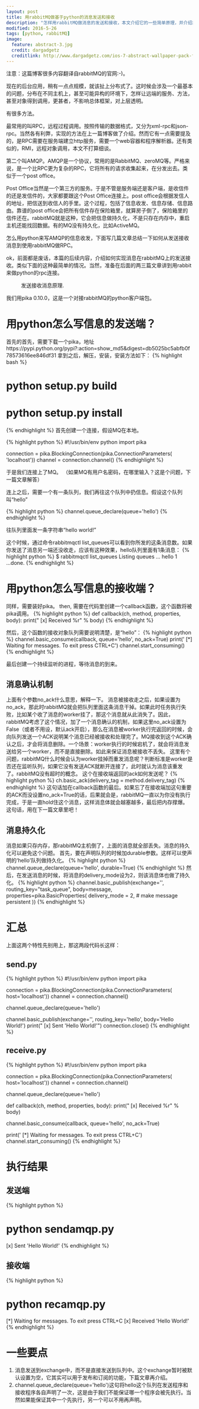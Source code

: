 ```yaml
---
layout: post
title: 用rabbitMQ做基于python的消息发送和接收
description: "怎样用rabbitMQ做消息的发送和接收，本文介绍它的一些简单原理，并介绍简单的实现代码"
modified: 2016-5-26
tags: [python, rabbitMQ]
image:
  feature: abstract-3.jpg
  credit: dargadgetz
  creditlink: http://www.dargadgetz.com/ios-7-abstract-wallpaper-pack-for-iphone-5-and-ipod-touch-retina/
---
```


注意：这篇博客很多内容翻译自rabbitMQ的官网:-)。

现在的后台应用，稍有一点点规模，就该扯上分布式了。这时候会涉及一个最基本的问题，分布在不同主机上，甚至可能异构的环境下，怎样让远端的服务、方法，甚至对象得到调用，更甚者，不影响总体框架，对上层透明。

有很多方法。

最常用的叫RPC，远程过程调用。按照传输的数据格式，又分为xml-rpc和json-rpc。当然各有利弊，实现的方法在上一篇博客做了介绍。然而它有一点需要提及的，是RPC需要在服务端建立http服务，需要一个web容器和程序解析器。还有类似的，RMI，远程对象调用，本文不打算细谈。

第二个叫AMQP。AMQP是一个协议，常用的是RabbitMQ、zeroMQ等。严格来说，是一个比RPC更为复杂的RPC，它将所有的请求收集起来，在分发出去。类似于一个post office。

Post Office当然是一个第三方的服务。于是不管是服务端还是客户端，是收信件的还是发信件的，大家都要跟这个Post Office连接上。post office会根据发信人的地址，把信送到收信人的手里。这个过程，包括了信息收发、信息存储、信息路由。靠谱的post office会把所有信件存在保险箱里，就算房子倒了，保险箱里的信件还在。rabbitMQ就是这种，它会把信息做持久化，不是只存在内存中，重启主机还能找回数据。有的MQ没有持久化，比如ActiveMQ。

怎么用python来写AMQP的信息收发，下面写几篇文章总结一下如何从发送接收消息到使用rabbitMQ做RPC。

ok，前面都是废话，本篇的后续内容，介绍如何实现消息在rabbitMQ上的发送接收。类似下面的这种最简单的情况。当然，准备在后面的两三篇文章讲到用rabbit来做python的rpc连接。
<figure class="half">
  <img src="/images/rabbit_trans.png" alt="">
  <figcaption>发送接收消息原理.</figcaption>
</figure>

我们用pika 0.10.0，这是一个对接rabbitMQ的python客户端包。


# 用python怎么写信息的发送端？
首先的首先，需要下载一个pika，地址https://pypi.python.org/pypi?:action=show_md5&digest=db5025bc5abfb0f78573616ee846df31
拿到之后，解压，安装，安装方法如下：
{% highlight bash %}
# python setup.py build
# python setup.py install
{% endhighlight %}
首先创建一个连接，假设MQ在本地。

{% highlight python %}
#!/usr/bin/env python
import pika

connection = pika.BlockingConnection(pika.ConnectionParameters(
               'localhost'))
channel = connection.channel()
{% endhighlight %}

于是我们连接上了MQ。
（如果MQ有用户名密码，在哪里输入？这是个问题，下一篇文章解答）

连上之后，需要一个有一条队列，我们再往这个队列中扔信息。假设这个队列叫“hello”

{% highlight python %}
channel.queue_declare(queue='hello')
{% endhighlight %}

往队列里面发一条字符串“hello world!”

这个时候，通过命令rabbitmqctl list_queues可以看到你所发的这条消息数。如果你发送了消息另一端还没收走，应该有这种效果，hello队列里面有1条消息：
{% highlight python %}
$ rabbitmqctl list_queues
Listing queues ...
hello    1
...done.
{% endhighlight %}

# 用python怎么写信息的接收端？
同样，需要装好pika。
then, 需要在代码里创建一个callback函数，这个函数将被pika调用。
{% highlight python %}
def callback(ch, method, properties, body):
    print(" [x] Received %r" % body)
{% endhighlight %}

然后，这个函数的接收对象队列需要说明清楚，是“hello”：
{% highlight python %}
channel.basic_consume(callback,
                      queue='hello',
                      no_ack=True)
print(' [*] Waiting for messages. To exit press CTRL+C')
channel.start_consuming()
{% endhighlight %}

最后创建一个持续监听的进程，等待消息的到来。

## 消息确认机制
上面有个参数no_ack什么意思，解释一下。
消息被接收走之后，如果设置为no_ack，那此时rabbitMQ就会把队列里面这条消息干掉。如果此时任务执行失败，比如某个收了消息的worker挂了，那这个消息就从此消失了。因此，rabbitMQ考虑了这个情况，加了一个消息确认的机制，如果这里no_ack设置为False（或者不用设，默认ack开启），那么在消息被worker执行完返回的时候，会向队列发送一个ACK说明某个消息已经被接收和处理完了。MQ接收到这个ACK确认之后，才会将消息删除。一个场景：worker执行的时候宕机了，就会将消息发送给另一个worker，而不是直接删除。如此来保证消息被接收不丢失。
这里有个问题，rabbitMQ什么时候会认为worker挂掉而重发消息呢？判断标准是worker是否还在监听队列，如果它没有发送ACK就断开连接了，此时就认为消息该重发了。rabbitMQ没有超时的概念。
这个在接收端返回的ack如何发送呢？
{% highlight python %}
ch.basic_ack(delivery_tag = method.delivery_tag)
{% endhighlight %}
这句话加在callback函数的最后。如果忘了在接收端加这句重要的ACK而没设置no_ack=True的话，后果就会是，rabbitMQ一直以为你没有执行完成，于是一直hold住这个消息，这样消息体就会越塞越多，最后把内存撑爆。
这句话，用在下一篇文章里吧！

## 消息持久化
消息如果只存内存，那rabbitMQ主机倒了，上面的消息就全部丢失。消息的持久化可以避免这个问题。
首先，要在声明队列的时候加durable参数。这样可以使声明的‘hello’队列做持久化。
{% highlight python %}
channel.queue_declare(queue='hello', durable=True)
{% endhighlight %}
然后，在发送消息的时候，将消息的delivery_mode设为2，则该消息体也做了持久化。
{% highlight python %}
channel.basic_publish(exchange='',
                      routing_key="task_queue",
                      body=message,
                      properties=pika.BasicProperties(
                         delivery_mode = 2, # make message persistent
                      )) 
{% endhighlight %}

# 汇总
上面这两个特性先别用上，那这两段代码长这样：

## send.py
{% highlight python %}
#!/usr/bin/env python
import pika

connection = pika.BlockingConnection(pika.ConnectionParameters(
        host='localhost'))
channel = connection.channel()

channel.queue_declare(queue='hello')

channel.basic_publish(exchange='',
                      routing_key='hello',
                      body='Hello World!')
print(" [x] Sent 'Hello World!'")
connection.close()
{% endhighlight %}

## receive.py
{% highlight python %}
#!/usr/bin/env python
import pika

connection = pika.BlockingConnection(pika.ConnectionParameters(
        host='localhost'))
channel = connection.channel()

channel.queue_declare(queue='hello')

def callback(ch, method, properties, body):
    print(" [x] Received %r" % body)

channel.basic_consume(callback,
                      queue='hello',
                      no_ack=True)

print(' [*] Waiting for messages. To exit press CTRL+C')
channel.start_consuming()
{% endhighlight %}

# 执行结果

## 发送端
{% highlight python %}
 # python sendamqp.py 
 [x] Sent 'Hello World!'
{% endhighlight %}

## 接收端
{% highlight python %}
  # python recamqp.py 
 [*] Waiting for messages. To exit press CTRL+C
 [x] Received 'Hello World!'
{% endhighlight %}

# 一些要点
1. 消息发送到exchange中，而不是直接发送到队列中。这个exchange暂时被默认设置为空，它其实可以用于发布和订阅的功能，下篇文章再介绍。
2. channel.queue_declare(queue='hello')这句将hello这个队列在发送程序和接收程序各自声明了一次，这是由于我们不能保证哪一个程序会被先执行。当然如果能保证其中一个先执行，另一个可以不用再声明。




